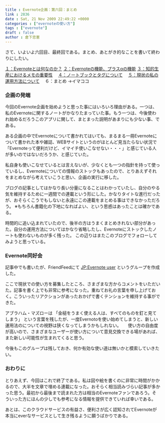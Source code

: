 ```yaml
---
title : Evernote企画：第六回：まとめ
link : 2836
date : Sat, 21 Nov 2009 22:49:22 +0000
categories : ["evernoteの使い方"]
tags : ["evernote"]
draft : false
author : 倉下忠憲
---
```


さて、いよいよ六回目、最終回である。まとめ、あとがき的なことを書いて終わりにしたい。

<a href="https://rashita.net/blog/?p=2783　">１：Evernoteとは何なのか？</a>
<a href="https://rashita.net/blog/?p=2790">２：Evernoteの機能、プラスαの機能</a>
<a href="https://rashita.net/blog/?p=2812">３：知的生産におけるメモの重要性</a>　
<a href="https://rashita.net/blog/?p=2818">４：ノートブックとタグについて</a>　
<a href="https://rashita.net/blog/?p=2829">５：現状の私の運用方法について</a>　
６：まとめ →イマココ

<h3>企画の発端</h3>
今回のEvernote企画を始めようと思った事にはいろいろ理由がある。一つは、私のEvernoteに関するノートがかなりたまっていた事。もう一つは、今後使われ始めるだろうこのアプリに関して、まとまった説明があまりにも少ない事、である。

ある企画の中でEvernoteについて書かれてはいても、まるまる一冊Evernoteについて書かれた本や雑誌、WEBサイトというのがほとんど見当たらない状況で「Evernoteって便利だけど、イマイチ使いこなせない・・・」と感じている人が多いのではないだろうか、と感じていた。

私自身も使いこなせているとは言えないが、少なくとも一つの指針を持って使っているし、Evernoteについての情報のストックもあったので、とりあえずそれをまとめながら考えていこうと思い、企画の実行に移した。

ブログの記事としてはかなり長い分量になることはわかっていたし、自分のやる気を維持するために一週間での連載という形にした。かなりタイトな進行だったが、おそらくこうでもしないと永遠にこの連載をまとめる事はできなかっただろう。
※もちろん書籍化の下地になればよい、という思惑はあったことは確かである。

時間的に追い込まれていたので、後半の方はうまくまとめきれない部分があった。自分の運用方法についてはかなり省略したし、Evernoteにストックしたノートも使わないものが多く残った。
この辺りはまたこのブログでフォローしてみようと思っている。

<h3>Evernote同好会</h3>
記事中でも書いたが、FriendFeedにて
<a href="http://friendfeed.com/jp-evernote-user">JP:Evernote user</a> 
というグループを作成した。

ここで現状での使い方を募集したところ、さまざまな方からコメントをいただいた。記事を書く上でも非常に参考になった。重ねてお礼の言葉を申し上げておく。こういったリアクションがあったおかげで書くテンションを維持する事ができた。

アブラハム・マズローは
「金槌をうまく使える人は、すべてのものを釘と見てしまう」
 という言葉を残したが、一度Evernotoを使い始めてしまうと、新しい運用法のについての視野は狭くなってしまうかもしれない。
　
使い方の自由度が高いので、さまざまなユーザーが使い方について意見交換できる場があれば、また新しい可能性が生まれてくると思う。

今後もこのグループは残しておき、何か有効な使い道は無いかと模索していきたい。

<h3>おわりに</h3>
とりあえず、今回はこれで終了である。私は図や絵を書くのに非常に時間がかかるので、大半を文章で埋める連載になった。おそらく相当読みづらい記事が多かった思う。最初から最後まで読まれた方は相当のEvernoteファンであろう。そういった方にほんの少しでも参考になる情報を提供できていれば幸いである。

あとは、このクラウドサービスの有益さ、便利さが広く認知されてEvernoteが本当にeverなサービスとして生き残るように願うばかりである。